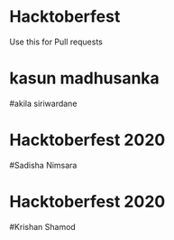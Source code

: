 # Hacktoberfest
Use this for Pull requests

# kasun madhusanka
#akila siriwardane

# Hacktoberfest 2020
#Sadisha Nimsara

# Hacktoberfest 2020
#Krishan Shamod

